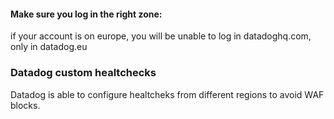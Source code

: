 

#### Make sure you log in the right zone: 
if your account is on europe, you will be unable to log in datadoghq.com, only in datadog.eu

### Datadog custom healtchecks
Datadog is able to configure healtcheks from different regions to avoid WAF blocks.
